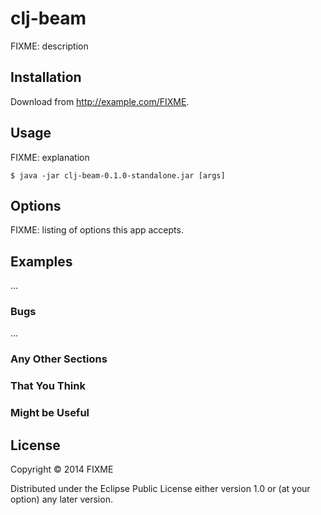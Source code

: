 # clj-beam

FIXME: description

## Installation

Download from http://example.com/FIXME.

## Usage

FIXME: explanation

    $ java -jar clj-beam-0.1.0-standalone.jar [args]

## Options

FIXME: listing of options this app accepts.

## Examples

...

### Bugs

...

### Any Other Sections
### That You Think
### Might be Useful

## License

Copyright © 2014 FIXME

Distributed under the Eclipse Public License either version 1.0 or (at
your option) any later version.
